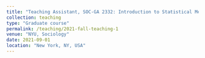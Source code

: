 ```yaml
---
title: "Teaching Assistant, SOC-GA 2332: Introduction to Statistical Methods"
collection: teaching
type: "Graduate course"
permalink: /teaching/2021-fall-teaching-1
venue: "NYU, Sociology"
date: 2021-09-01
location: "New York, NY, USA"
---
```


